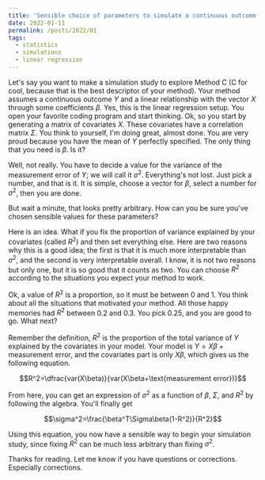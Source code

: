 ```yaml
---
title: 'Sensible choice of parameters to simulate a continuous outcome'
date: 2022-01-11
permalink: /posts/2022/01
tags:
  - statistics
  - simulations
  - linear regression
---
```

Let's say you want to make a simulation study to explore Method C (C for cool, because that is the best descriptor of your method). Your method assumes a continuous outcome $Y$ and a linear relationship with the vector $X$ through some coefficients $\beta$. Yes, this is the linear regression setup. You open your favorite coding program and start thinking. Ok, so you start by generating a matrix of covariates $X$. These covariates have a correlation matrix $\Sigma$. You think to yourself, I'm doing great, almost done. You are very proud because you have the mean of $Y$ perfectly specified. The only thing that you need is $\beta$. Is it?

Well, not really. You have to decide a value for the variance of the measurement error of $Y$; we will call it $\sigma^2$. Everything's not lost. Just pick a number, and that is it. It is simple, choose a vector for $\beta$, select a number for $\sigma^2$, then you are done. 

But wait a minute, that looks pretty arbitrary. How can you be sure you've chosen sensible values for these parameters?

Here is an idea. What if you fix the proportion of variance explained by your covariates (called $R^2$) and then set everything else. Here are two reasons why this is a good idea; the first is that it is much more interpretable than $\sigma^2$, and the second is very interpretable overall. I know, it is not two reasons but only one, but it is so good that it counts as two. You can choose $R^2$ according to the situations you expect your method to work.

Ok, a value of $R^2$ is a proportion, so it must be between 0 and 1. You think about all the situations that motivated your method. All those happy memories had $R^2$ between 0.2 and 0.3. You pick 0.25, and you are good to go. What next?

Remember the definition, $R^2$ is the proportion of the total variance of $Y$ explained by the covariates in your model. Your model is $Y=X\beta+\text{measurement error}$, and the covariates part is only $X\beta$, which gives us the following equation.

$$R^2=\dfrac{var(X\beta)}{var(X\beta+\text{measurement error})}$$

From here, you can get an expression of $\sigma^2$ as a function of $\beta$, $\Sigma$, and $R^2$ by following the algebra. You'll finally get 

$$\sigma^2=\frac{\beta^T\Sigma\beta(1-R^2)}{R^2}$$

Using this equation, you now have a sensible way to begin your simulation study, since fixing $R^2$ can be much less arbitrary than fixing $\sigma^2$.

Thanks for reading. Let me know if you have questions or corrections. Especially corrections. 
